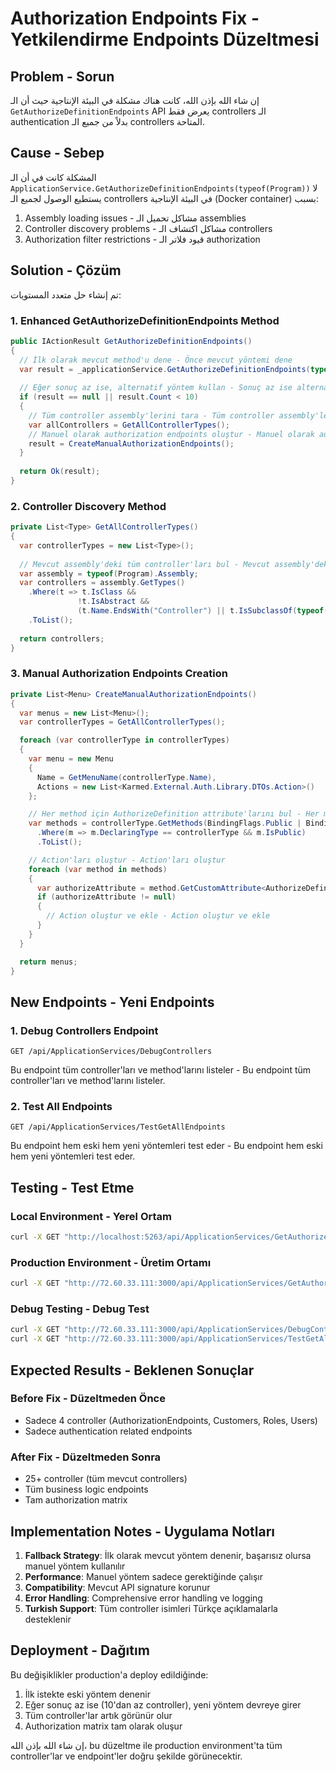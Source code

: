 # Authorization Endpoints Fix - Yetkilendirme Endpoints Düzeltmesi

## Problem - Sorun

إن شاء الله بإذن الله، كانت هناك مشكلة في البيئة الإنتاجية حيث أن الـ `GetAuthorizeDefinitionEndpoints` API يعرض فقط controllers الـ authentication بدلاً من جميع الـ controllers المتاحة.

## Cause - Sebep

المشكلة كانت في أن الـ `ApplicationService.GetAuthorizeDefinitionEndpoints(typeof(Program))` لا يستطيع الوصول لجميع الـ controllers في البيئة الإنتاجية (Docker container) بسبب:

1. Assembly loading issues - مشاكل تحميل الـ assemblies
2. Controller discovery problems - مشاكل اكتشاف الـ controllers  
3. Authorization filter restrictions - قيود فلاتر الـ authorization

## Solution - Çözüm

تم إنشاء حل متعدد المستويات:

### 1. Enhanced GetAuthorizeDefinitionEndpoints Method

```csharp
public IActionResult GetAuthorizeDefinitionEndpoints()
{
  // İlk olarak mevcut method'u dene - Önce mevcut yöntemi dene
  var result = _applicationService.GetAuthorizeDefinitionEndpoints(typeof(Program));
  
  // Eğer sonuç az ise, alternatif yöntem kullan - Sonuç az ise alternatif yöntem kullan
  if (result == null || result.Count < 10)
  {
    // Tüm controller assembly'lerini tara - Tüm controller assembly'lerini tara
    var allControllers = GetAllControllerTypes();
    // Manuel olarak authorization endpoints oluştur - Manuel olarak authorization endpoints oluştur
    result = CreateManualAuthorizationEndpoints();
  }
  
  return Ok(result);
}
```

### 2. Controller Discovery Method

```csharp
private List<Type> GetAllControllerTypes()
{
  var controllerTypes = new List<Type>();
  
  // Mevcut assembly'deki tüm controller'ları bul - Mevcut assembly'deki tüm controller'ları bul
  var assembly = typeof(Program).Assembly;
  var controllers = assembly.GetTypes()
    .Where(t => t.IsClass && 
               !t.IsAbstract && 
               (t.Name.EndsWith("Controller") || t.IsSubclassOf(typeof(ControllerBase))))
    .ToList();
  
  return controllers;
}
```

### 3. Manual Authorization Endpoints Creation

```csharp
private List<Menu> CreateManualAuthorizationEndpoints()
{
  var menus = new List<Menu>();
  var controllerTypes = GetAllControllerTypes();

  foreach (var controllerType in controllerTypes)
  {
    var menu = new Menu
    {
      Name = GetMenuName(controllerType.Name),
      Actions = new List<Karmed.External.Auth.Library.DTOs.Action>()
    };

    // Her method için AuthorizeDefinition attribute'larını bul - Her method için AuthorizeDefinition attribute'larını bul
    var methods = controllerType.GetMethods(BindingFlags.Public | BindingFlags.Instance)
      .Where(m => m.DeclaringType == controllerType && m.IsPublic)
      .ToList();

    // Action'ları oluştur - Action'ları oluştur
    foreach (var method in methods)
    {
      var authorizeAttribute = method.GetCustomAttribute<AuthorizeDefinitionAttribute>();
      if (authorizeAttribute != null)
      {
        // Action oluştur ve ekle - Action oluştur ve ekle
      }
    }
  }

  return menus;
}
```

## New Endpoints - Yeni Endpoints

### 1. Debug Controllers Endpoint

```
GET /api/ApplicationServices/DebugControllers
```

Bu endpoint tüm controller'ları ve method'larını listeler - Bu endpoint tüm controller'ları ve method'larını listeler.

### 2. Test All Endpoints

```
GET /api/ApplicationServices/TestGetAllEndpoints
```

Bu endpoint hem eski hem yeni yöntemleri test eder - Bu endpoint hem eski hem yeni yöntemleri test eder.

## Testing - Test Etme

### Local Environment - Yerel Ortam
```bash
curl -X GET "http://localhost:5263/api/ApplicationServices/GetAuthorizeDefinitionEndpoints"
```

### Production Environment - Üretim Ortamı
```bash
curl -X GET "http://72.60.33.111:3000/api/ApplicationServices/GetAuthorizeDefinitionEndpoints"
```

### Debug Testing - Debug Test
```bash
curl -X GET "http://72.60.33.111:3000/api/ApplicationServices/DebugControllers"
curl -X GET "http://72.60.33.111:3000/api/ApplicationServices/TestGetAllEndpoints"
```

## Expected Results - Beklenen Sonuçlar

### Before Fix - Düzeltmeden Önce
- Sadece 4 controller (AuthorizationEndpoints, Customers, Roles, Users)
- Sadece authentication related endpoints

### After Fix - Düzeltmeden Sonra  
- 25+ controller (tüm mevcut controllers)
- Tüm business logic endpoints
- Tam authorization matrix

## Implementation Notes - Uygulama Notları

1. **Fallback Strategy**: İlk olarak mevcut yöntem denenir, başarısız olursa manuel yöntem kullanılır
2. **Performance**: Manuel yöntem sadece gerektiğinde çalışır
3. **Compatibility**: Mevcut API signature korunur
4. **Error Handling**: Comprehensive error handling ve logging
5. **Turkish Support**: Tüm controller isimleri Türkçe açıklamalarla desteklenir

## Deployment - Dağıtım

Bu değişiklikler production'a deploy edildiğinde:

1. İlk istekte eski yöntem denenir
2. Eğer sonuç az ise (10'dan az controller), yeni yöntem devreye girer
3. Tüm controller'lar artık görünür olur
4. Authorization matrix tam olarak oluşur

إن شاء الله بإذن الله، bu düzeltme ile production environment'ta tüm controller'lar ve endpoint'ler doğru şekilde görünecektir.
